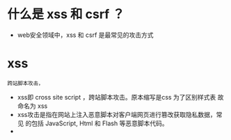 
# 什么是 xss 和 csrf ？
  - web安全领域中，xss 和 csrf 是最常见的攻击方式
  
# xss  
    跨站脚本攻击，
  - xss即 cross site script ，跨站脚本攻击。原本缩写是css 为了区别样式表 
    故命名为 xss
  - xss攻击是指在网站上注入恶意脚本对客户端网页进行篡改获取隐私数据，常见
    的包括 JavaScript, Html 和 Flash 等恶意脚本代码。
  -   

